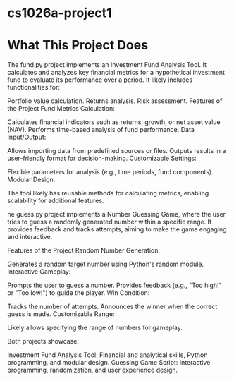 # cs1026a-project1
# What This Project Does
The fund.py project implements an Investment Fund Analysis Tool. It calculates and analyzes key financial metrics for a hypothetical investment fund to evaluate its performance over a period. It likely includes functionalities for:

Portfolio value calculation.
Returns analysis.
Risk assessment.
Features of the Project
Fund Metrics Calculation:

Calculates financial indicators such as returns, growth, or net asset value (NAV).
Performs time-based analysis of fund performance.
Data Input/Output:

Allows importing data from predefined sources or files.
Outputs results in a user-friendly format for decision-making.
Customizable Settings:

Flexible parameters for analysis (e.g., time periods, fund components).
Modular Design:

The tool likely has reusable methods for calculating metrics, enabling scalability for additional features.

he guess.py project implements a Number Guessing Game, where the user tries to guess a randomly generated number within a specific range. It provides feedback and tracks attempts, aiming to make the game engaging and interactive.

Features of the Project
Random Number Generation:

Generates a random target number using Python's random module.
Interactive Gameplay:

Prompts the user to guess a number.
Provides feedback (e.g., "Too high!" or "Too low!") to guide the player.
Win Condition:

Tracks the number of attempts.
Announces the winner when the correct guess is made.
Customizable Range:

Likely allows specifying the range of numbers for gameplay.


Both projects showcase:

Investment Fund Analysis Tool: Financial and analytical skills, Python programming, and modular design.
Guessing Game Script: Interactive programming, randomization, and user experience design.

